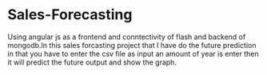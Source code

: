 # Sales-Forecasting
Using angular js as a frontend and conntectivity of flash and backend of mongodb.In this sales forcasting project that I have do the future prediction in that you have to enter the csv file as input an amount of year is enter then it will predict the future output and show the graph.
